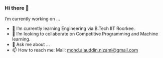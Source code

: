 ### Hi there 👋

<!--
**acoustic-reaper/acoustic-reaper** is a ✨ _special_ ✨ repository because its `README.md` (this file) appears on your GitHub profile.

Here are some ideas to get you started:

- 🔭 I’m currently working on ...
- 🌱 I’m currently learning ...
- 👯 I’m looking to collaborate on ...
- 🤔 I’m looking for help with ...
- 💬 Ask me about ...
- 📫 How to reach me: ...
- 😄 Pronouns: ...
- ⚡ Fun fact: ...
-->I’m currently working on ...
- 🌱 I’m currently learning Engineering via B.Tech IIT Roorkee.
- 👯 I’m looking to collaborate on Competitive Programming and Machine learning.
- 💬 Ask me about ...
- 📫 How to reach me: Mail: mohd.alauddin.nizami@gmail.com
